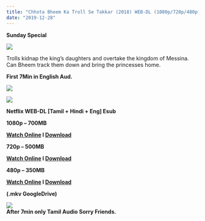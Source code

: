 ```yaml
---
title: "Chhota Bheem Ka Troll Se Takkar (2018) WEB-DL (1080p/720p/480p) - Multi Aud [Tamil + Hindi + Eng] - x264 - (700MB/500MB/300MB) Esub"
date: "2019-12-28"
---
```


**Sunday Special**

[![](https://1.bp.blogspot.com/-SleKhOnXOgA/XfTylUtAWMI/AAAAAAAAA2o/B0_XQiM97KobEvqxGnZp3_-sAuK1QvPngCLcBGAsYHQ/s1600/chhota-bheem-ka-troll-se-takkar.jpg)](https://1.bp.blogspot.com/-SleKhOnXOgA/XfTylUtAWMI/AAAAAAAAA2o/B0_XQiM97KobEvqxGnZp3_-sAuK1QvPngCLcBGAsYHQ/s1600/chhota-bheem-ka-troll-se-takkar.jpg)

Trolls kidnap the king’s daughters and overtake the kingdom of Messina. Can Bheem track them down and bring the princesses home.

**First 7Min in English Aud.**

[![](https://1.bp.blogspot.com/-k65POI1PBU4/XJ-DPWzpvkI/AAAAAAAAAag/d-DJiJNifeI8jyqs_e9XhUwmMhi3PjKPgCPcBGAYYCw/s1600/ezgif-4-b0c2339f90.gif)](https://1.bp.blogspot.com/-k65POI1PBU4/XJ-DPWzpvkI/AAAAAAAAAag/d-DJiJNifeI8jyqs_e9XhUwmMhi3PjKPgCPcBGAYYCw/s1600/ezgif-4-b0c2339f90.gif)

[![](https://1.bp.blogspot.com/-fai1ZuUwnbA/XIjy2aT4irI/AAAAAAAAANw/WFW0YRK47_8GLAt3pPBSzBk0GJA6Mk5fgCPcBGAYYCw/s1600/torrborder.gif)](https://1.bp.blogspot.com/-fai1ZuUwnbA/XIjy2aT4irI/AAAAAAAAANw/WFW0YRK47_8GLAt3pPBSzBk0GJA6Mk5fgCPcBGAYYCw/s1600/torrborder.gif)

**Netflix WEB-DL \[Tamil + Hindi + Eng\] Esub**

**1080p – 700MB**

**[Watch Online](https://drive.google.com/file/d/1fE9-E_8iEYWsczfjMwaya-Ub3sEaxoIq/view) I [Download](https://drive.google.com/file/d/1fE9-E_8iEYWsczfjMwaya-Ub3sEaxoIq/view)**

**720p – 500MB**

**[Watch Online](https://drive.google.com/open?id=1FXrRC21OSzv41PVNF_d6vI6ZjXtbRihJ) I [Download](https://drive.google.com/open?id=1FXrRC21OSzv41PVNF_d6vI6ZjXtbRihJ)**

**480p – 350MB**

**[Watch Online](https://drive.google.com/open?id=1YDJLM-vsAywsP4VS0RS1aaKb3eArqmqR) I [Download](https://drive.google.com/open?id=1YDJLM-vsAywsP4VS0RS1aaKb3eArqmqR)**

**(.mkv GoogleDrive)**

[**![](https://1.bp.blogspot.com/-fai1ZuUwnbA/XIjy2aT4irI/AAAAAAAAANw/WFW0YRK47_8GLAt3pPBSzBk0GJA6Mk5fgCPcBGAYYCw/s1600/torrborder.gif)**](https://1.bp.blogspot.com/-fai1ZuUwnbA/XIjy2aT4irI/AAAAAAAAANw/WFW0YRK47_8GLAt3pPBSzBk0GJA6Mk5fgCPcBGAYYCw/s1600/torrborder.gif)  
**After 7min only Tamil Audio Sorry Friends.**
